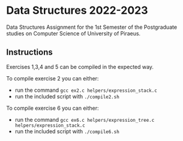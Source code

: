 # Data Structures 2022-2023

Data Structures Assignment for the 1st Semester of the Postgraduate studies on Computer Science of University of Piraeus.

## Instructions

Exercises 1,3,4 and 5 can be compiled in the expected way.

To compile exercise 2 you can either:

- run the command `gcc ex2.c helpers/expression_stack.c`
- run the included script with `./compile2.sh`

To compile exercise 6 you can either:

- run the command `gcc ex6.c helpers/expression_tree.c helpers/expression_stack.c`
- run the included script with `./compile6.sh`
